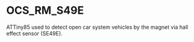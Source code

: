 # OCS_RM_S49E
ATTiny85 used to detect open car system vehicles by the magnet via hall effect sensor (SE49E).
